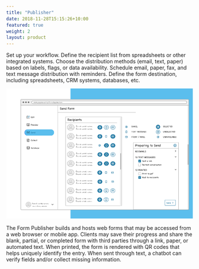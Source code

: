 ```yaml
---
title: "Publisher"
date: 2018-11-28T15:15:26+10:00
featured: true
weight: 2
layout: product
---
```


Set up your workflow. Define the recipient list from spreadsheets or other integrated systems. Choose the distribution methods (email, text, paper) based on labels, flags, or data availability. Schedule email, paper, fax, and text message distribution with reminders. Define the form destination, including spreadsheets, CRM systems, databases, etc.

![Form Builder](/images/illustrations/form-publisher.png)

The Form Publisher builds and hosts web forms that may be accessed from a web browser or mobile app. Clients may save their progress and share the blank, partial, or completed form with third parties through a link, paper, or automated text. When printed, the form is rendered with QR codes that helps uniquely identify the entry. When sent through text, a chatbot can verify fields and/or collect missing information.